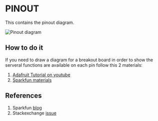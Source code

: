 # PINOUT

This contains the pinout diagram.

![Pinout diagram](pinout.png)

## How to do it

If you need to draw a diagram for a breakout board in order to show the serveral functions are available on each pin follow this 2 materials:

1. [Adafruit Tutorial on youtube](https://www.youtube.com/watch?v=ndVs1UvK6AE)
2. [Sparkfun materials](https://github.com/sparkfun/Graphical_Datasheets)

## References

1. Sparkfun [blog](https://www.sparkfun.com/news/1947)
2. Stackexchange [issue](https://electronics.stackexchange.com/questions/73780/program-to-draw-pinouts-and-easily-visualize-pins-multiplexed-functions)
